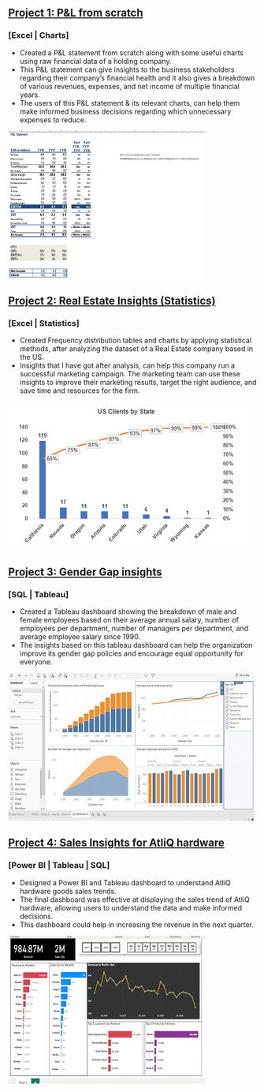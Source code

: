 ## [Project 1: P&L from scratch](https://github.com/Inder-rana/Guided_projects/tree/main/Excel_P%26L)
### [Excel | Charts]
* Created a P&L statement from scratch along with some useful charts using raw financial data of a holding company.
* This P&L statement can give insights to the business stakeholders regarding their company’s financial health and it also gives a breakdown of various revenues, expenses, and net income of multiple financial years.
* The users of this P&L statement & its relevant charts, can help them make informed business decisions regarding which unnecessary expenses to reduce.

![PL](/images/image_P&L_small.PNG)

## [Project 2: Real Estate Insights (Statistics)](https://github.com/Inder-rana/Guided_projects/tree/main/Statistics_real_estate)
### [Excel | Statistics]
* Created Frequency distribution tables and charts by applying statistical methods, after analyzing the dataset of a Real Estate company based in the US.
* Insights that I have got after analysis, can help this company run a successful marketing campaign. The marketing team can use these insights to improve their marketing results, target the right audience, and save time and resources for the firm. 

![](/images/image_location_small.PNG)

## [Project 3: Gender Gap insights](https://github.com/Inder-rana/Guided_projects/tree/main/Gender_gap_SQL_Tableau)
### [SQL | Tableau]

* Created a Tableau dashboard showing the breakdown of male and female employees based on their average annual salary, number of employees per department, number of managers per department, and average employee salary since 1990.
* The insights based on this tableau dashboard can help the organization improve its gender gap policies and encourage equal opportunity for everyone.

![](/images/image_gender_gap_dashboard_small.PNG)


## [Project 4: Sales Insights for AtliQ hardware](https://github.com/Inder-rana/Project_portfolio/tree/main/Sales_insights)
### [Power BI | Tableau | SQL]  

*  Designed a Power BI and Tableau dashboard to understand AtliQ hardware goods sales trends.
*  The final dashboard was effective at displaying the sales trend of AtliQ hardware, allowing users to understand the data and make informed decisions.
*  This dashboard could help in increasing the revenue in the next quarter. 


![](/images/BI_snapshot_small.PNG)


